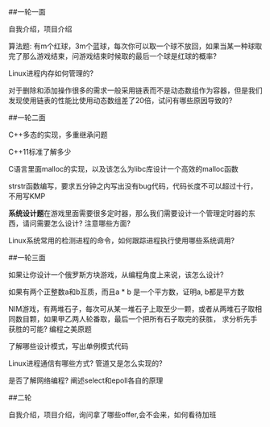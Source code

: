 
##一轮一面

自我介绍，项目介绍

算法题: 有m个红球，3m个蓝球，每次你可以取一个球不放回，如果当某一种球取完了那么游戏结束，问游戏结束时候取的最后一个球是红球的概率?

Linux进程内存如何管理的?

对于删除和添加操作很多的需求一般采用链表而不是动态数组作为容器，但是我们发现使用链表的性能比使用动态数组差了20倍，试问有哪些原因导致的?

##一轮二面

C++多态的实现，多重继承问题

C++11标准了解多少

C语言里面malloc的实现，以及该怎么为libc库设计一个高效的malloc函数

strstr函数编写，要求五分钟之内写出没有bug代码，代码长度不可以超过十行，不用写KMP

**系统设计题**在游戏里面需要很多定时器，那么我们需要设计一个管理定时器的东西，请问需要怎么设计? 注意哪些方面?

Linux系统常用的检测进程的命令，如何跟踪进程执行使用哪些系统调用?

##一轮三面

如果让你设计一个俄罗斯方块游戏，从编程角度上来说，该怎么设计?

如果有两个正整数a和b互质，而且a * b 是一个平方数，证明a, b都是平方数

NIM游戏，有两堆石子，每次可从某一堆石子上取至少一颗，或者从两堆石子取相同数目颗，如果甲乙两人轮番取，最后一个把所有石子取完的获胜，
求分析先手获胜的可能? 编程之美原题

了解哪些设计模式，写出单例模式代码

Linux进程通信有哪些方式? 管道又是怎么实现的?

是否了解网络编程? 阐述select和epoll各自的原理

##二轮

自我介绍，项目介绍，询问拿了哪些offer,会不会来，如何看待加班
